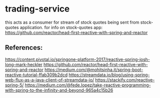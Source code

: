 # trading-service

this acts as a consumer for stream of stock quotes being sent from stock-quotes application.
for info on stock-quotes app: https://github.com/reactor/head-first-reactive-with-spring-and-reactor


## References:

https://content.pivotal.io/springone-platform-2017/reactive-spring-josh-long-mark-heckler
https://github.com/reactor/head-first-reactive-with-spring-and-reactor
https://medium.com/@mohitsinha.it/spring-boot-reactive-tutorial-ffab309b2dcd
https://streamdata.io/blog/using-spring-web-flux-as-a-java-client-of-streamdata-io/
https://stackify.com/reactive-spring-5/
https://medium.com/@fede.lopez/take-reactive-programming-with-spring-to-the-infinity-and-beyond-965a4c15b26

